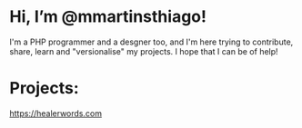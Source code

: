 # Hi, I’m @mmartinsthiago!

I'm a PHP programmer and a desgner too, and I'm here trying to contribute, share, learn and "versionalise" my projects.
I hope that I can be of help!

# Projects:

https://healerwords.com
